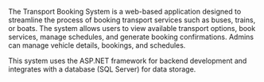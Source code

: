 The Transport Booking System is a web-based application designed to streamline the process of booking transport services such as buses, trains, or boats. The system allows users to view available transport options, book services, manage schedules, and generate booking confirmations. Admins can manage vehicle details, bookings, and schedules.

This system uses the ASP.NET framework for backend development and integrates with a database (SQL Server) for data storage.

